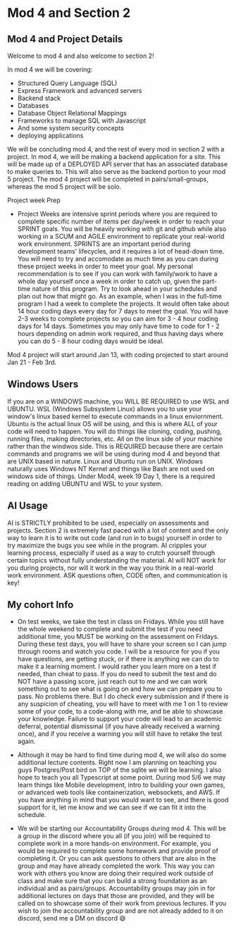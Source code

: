# Mod 4 and Section 2

## Mod 4 and Project Details
Welcome to mod 4 and also welcome to section 2!

In mod 4 we will be covering:
- Structured Query Language (SQL)
- Express Framework and advanced servers
- Backend stack
- Databases
- Database Object Relational Mappings
- Frameworks to manage SQL with Javascript
- And some system security concepts
- deploying applications


We will be concluding mod 4, and the rest of every mod in section 2 with a project. In mod 4, we will be making a backend application for a site. This will be made up of a DEPLOYED API server that has an associated database to make queries to. This will also serve as the backend portion to your mod 5 project. The mod 4 project will be completed in pairs/small-groups, whereas the mod 5 project will be solo.

Project week Prep

- Project Weeks are intensive sprint periods where you are required to complete specific number of items per day/week in order to reach your SPRINT goals. You will be heavily working with git and github while also working in a SCUM and AGILE environment to replicate your real-world work environment. SPRINTS are an important period during development teams' lifecycles, and it requires a lot of head-down time. You will need to try and accomodate as much time as you can during these project weeks in order to meet your goal. My personal recommendation is to see if you can work with family/work to have a whole day yourself once a week in order to catch up, given the part-time nature of this program. Try to look ahead in your schedules and plan out how that might go. As an example, when I was in the full-time program I had a week to complete the projects. It would often take about 14 hour coding days every day for 7 days to meet the goal. You will have 2-3 weeks to complete projects so you can aim for 3 - 4 hour coding days for 14 days. Sometimes you may only have time to code for 1 - 2 hours depending on admin work required, and thus having days where you can do 5 - 8 hour coding days would be ideal.

Mod 4 project will start around Jan 13, with coding projected to start around Jan 21 - Feb 3rd.


## Windows Users


If you are on a WINDOWS machine, you WILL BE REQUIRED to use WSL and UBUNTU. WSL (Windows Subsystem Linux) allows you to use your window's linux based kernel to execute commands in a linux enviornment. Ubuntu is the actual linux OS will be using, and this is where ALL of your code will need to happen. You will do things like cloning, coding, pushing, running files, making directories, etc. All on the linux side of your machine rather than the windwos side. This is REQUIRED because there are certain commands and programs we will be using during mod 4 and beyond that are UNIX based in nature. Linux and Ubuntu run on UNIX. Windows naturally uses Windows NT Kernel and things like Bash are not used on windows side of things. Under Mod4, week 19 Day 1, there is a required reading on adding UBUNTU and WSL to your system.





## AI Usage

AI is STRICTLY prohibited to be used, especially on assessments and projects. Section 2 is extremely fast paced with a lot of content and the only way to learn it is to write out code (and run in to bugs) yourself in order to try maximize the bugs you see while in the program. AI cripples your learning process, especially if used as a way to crutch yourself through certain topics without fully understanding the material. AI will NOT work for you during projects, nor will it work in the way you think in a real-world work environment. ASK questions often, CODE often, and communication is key!


## My cohort Info

- On test weeks, we take the test in class on Fridays. While you still have the whole weekend to complete and submit the test if you need additional time, you MUST be working on the assessment on Fridays. During these test days, you will have to share your screen so I can jump through rooms and watch you code. I will be a resource for you if you have questions, are getting stuck, or if there is anything we can do to make it a learning moment. I would rather you learn more on a test if needed, than cheat to pass. If you do need to submit the test and do NOT have a passing score, just reach out to me and we can work something out to see what is going on and how we can prepare you to pass. No problems there. But I do check every submission and if there is any suspicion of cheating, you will have to meet with me 1 on 1 to review some of your code, to a code-along with me, and be able to showcase your knowledge. Failure to support your code will lead to an academic deferral, potential dismissmal (if you have already received a warning once), and if you receive a warning you will still have to retake the test again.

- Although it may be hard to find time during mod 4, we will also do some additional lecture contents. Right now I am planning on teaching you guys Postgres/Post bird on TOP of the sqlite we will be learning. I also hope to teach you all Typescript at some point. During mod 5/6 we may learn things like Mobile development, intro to building your own games, or advanced web tools like containerization, websockets, and AWS. If you have anything in mind that you would want to see, and there is good support for it, let me know and we can see if we can fit it into the schedule.


- We will be starting our Accountability Groups during mod 4. This will be a group in the discord where you all (if you join) will be required to complete work in a more hands-on environment. For example, you would be required to complete some homework and provide proof of completing it. Or you can ask questions to others that are also in the group and may have already completed the work. This way you can work with others you know are doing their required work outside of class and make sure that you can build a strong foundation as an individual and as pairs/groups. Accountability groups may join in for additional lectures on days that those are provided, and they will be called on to showcase some of their work from previous lectures. If you wish to join the accountability group and are not already added to it on discord, send me a DM on discord 😄
